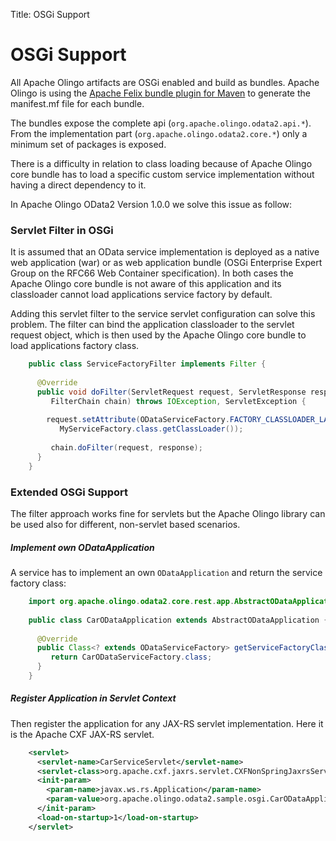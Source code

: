 Title: OSGi Support

# OSGi Support

All Apache Olingo artifacts are OSGi enabled and build as bundles. Apache Olingo is using the [Apache Felix bundle plugin for Maven](http://felix.apache.org/site/apache-felix-maven-bundle-plugin-bnd.html) to generate the manifest.mf file for each bundle.

The bundles expose the complete api (`org.apache.olingo.odata2.api.*`). From the implementation part (`org.apache.olingo.odata2.core.*`) only a minimum set of packages is exposed.

There is a difficulty in relation to class loading because of Apache Olingo core bundle has to load a specific custom service implementation without having a direct dependency to it.

In Apache Olingo OData2 Version 1.0.0 we solve this issue as follow: 

### Servlet Filter in OSGi

It is assumed that an OData service implementation is deployed as a native web application (war) or as web application bundle (OSGi Enterprise Expert Group on the RFC66 Web Container specification). In both cases the Apache Olingo core bundle is not aware of this application and its classloader cannot load applications service factory by default. 

Adding this servlet filter to the service servlet configuration can solve this problem. The filter can bind the application classloader to the servlet request object, which is then used by the Apache Olingo core bundle to load applications factory class. 

~~~java
	public class ServiceFactoryFilter implements Filter {
	
	  @Override
	  public void doFilter(ServletRequest request, ServletResponse response, 
	     FilterChain chain) throws IOException, ServletException { 
	     
	    request.setAttribute(ODataServiceFactory.FACTORY_CLASSLOADER_LABEL, 
	       MyServiceFactory.class.getClassLoader()); 
	  
	     chain.doFilter(request, response); 
	  }
	}
~~~

### Extended OSGi Support

The filter approach works fine for servlets but the Apache Olingo library can be used also for different, non-servlet based scenarios.  

##### Implement own ODataApplication

A service has to implement an own `ODataApplication` and return the service factory class:


~~~java
	import org.apache.olingo.odata2.core.rest.app.AbstractODataApplication;
	
	public class CarODataApplication extends AbstractODataApplication {
	
	  @Override
	  public Class<? extends ODataServiceFactory> getServiceFactoryClass() { 
	     return CarODataServiceFactory.class; 
	  }
	}
~~~

##### Register Application in Servlet Context

Then register the application for any JAX-RS servlet implementation. Here it is the Apache CXF JAX-RS servlet.

~~~xml
	<servlet>
	  <servlet-name>CarServiceServlet</servlet-name>
	  <servlet-class>org.apache.cxf.jaxrs.servlet.CXFNonSpringJaxrsServlet</servlet-class>
	  <init-param>
	    <param-name>javax.ws.rs.Application</param-name>
	    <param-value>org.apache.olingo.odata2.sample.osgi.CarODataApplication</param-value>
	  </init-param>
	  <load-on-startup>1</load-on-startup>
	</servlet>
~~~

